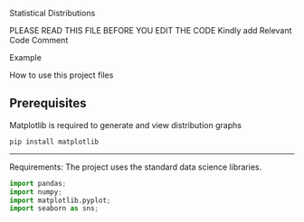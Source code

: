 Statistical Distributions

PLEASE READ THIS FILE BEFORE YOU EDIT THE CODE
Kindly add Relevant Code Comment

Example
<!-- Function to add Histogram : Created by Priya: 13-04-21 -->

How to use this project files

Prerequisites
-------------
Matplotlib is required to generate and view distribution graphs

```
pip install matplotlib

```
---
Requirements:
The project uses the standard data science libraries.

```python libraries
import pandas;
import numpy;
import matplotlib.pyplot;
import seaborn as sns;
```

